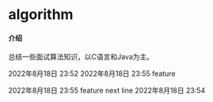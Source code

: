 # algorithm

#### 介绍
总结一些面试算法知识，以C语言和Java为主。

2022年8月18日 23:52
2022年8月18日 23:55 feature

2022年8月18日 23:55 feature next line
2022年8月18日 23:54

